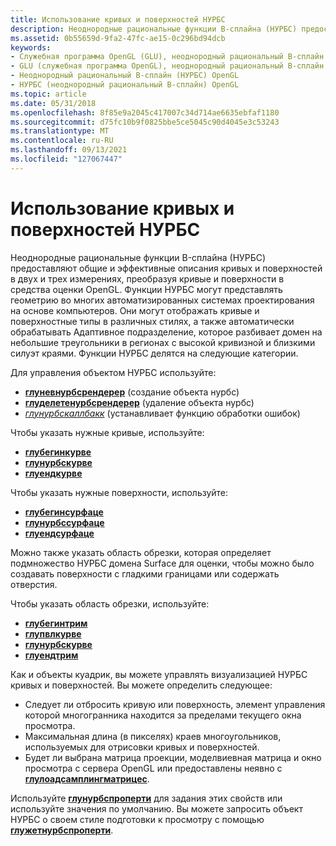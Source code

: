 ```yaml
---
title: Использование кривых и поверхностей НУРБС
description: Неоднородные рациональные функции B-сплайна (НУРБС) предоставляют общие и эффективные описания кривых и поверхностей в двух и трех измерениях, преобразуя кривые и поверхности в средства оценки OpenGL.
ms.assetid: 0b55659d-9fa2-47fc-ae15-0c296bd94dcb
keywords:
- Служебная программа OpenGL (GLU), неоднородный рациональный B-сплайн (НУРБС)
- GLU (служебная программа OpenGL), неоднородный рациональный B-сплайн (НУРБС)
- Неоднородный рациональный B-сплайн (НУРБС) OpenGL
- НУРБС (неоднородный рациональный B-сплайн) OpenGL
ms.topic: article
ms.date: 05/31/2018
ms.openlocfilehash: 8f85e9a2045c417007c34d714ae6635ebfaf1180
ms.sourcegitcommit: d75fc10b9f0825bbe5ce5045c90d4045e3c53243
ms.translationtype: MT
ms.contentlocale: ru-RU
ms.lasthandoff: 09/13/2021
ms.locfileid: "127067447"
---
```

# <a name="using-nurbs-curves-and-surfaces"></a>Использование кривых и поверхностей НУРБС

Неоднородные рациональные функции B-сплайна (НУРБС) предоставляют общие и эффективные описания кривых и поверхностей в двух и трех измерениях, преобразуя кривые и поверхности в средства оценки OpenGL. Функции НУРБС могут представлять геометрию во многих автоматизированных системах проектирования на основе компьютеров. Они могут отображать кривые и поверхностные типы в различных стилях, а также автоматически обрабатывать Адаптивное подразделение, которое разбивает домен на небольшие треугольники в регионах с высокой кривизной и близкими силуэт краями. Функции НУРБС делятся на следующие категории.

Для управления объектом НУРБС используйте:

-   [**глуневнурбсрендерер**](glunewnurbsrenderer.md) (создание объекта нурбс)
-   [**глуделетенурбсрендерер**](gludeletenurbsrenderer.md) (удаление объекта нурбс)
-   [*глунурбскаллбакк*](glunurbs.md) (устанавливает функцию обработки ошибок)

Чтобы указать нужные кривые, используйте:

-   [**глубегинкурве**](glubegincurve.md)
-   [**глунурбскурве**](glunurbscurve.md)
-   [**глуендкурве**](gluendcurve.md)

Чтобы указать нужные поверхности, используйте:

-   [**глубегинсурфаце**](glubeginsurface.md)
-   [**глунурбссурфаце**](glunurbssurface.md)
-   [**глуендсурфаце**](gluendsurface.md)

Можно также указать область обрезки, которая определяет подмножество НУРБС домена Surface для оценки, чтобы можно было создавать поверхности с гладкими границами или содержать отверстия.

Чтобы указать область обрезки, используйте:

-   [**глубегинтрим**](glubegintrim.md)
-   [**глупвлкурве**](glupwlcurve.md)
-   [**глунурбскурве**](glunurbscurve.md)
-   [**глуендтрим**](gluendtrim.md)

Как и объекты куадрик, вы можете управлять визуализацией НУРБС кривых и поверхностей. Вы можете определить следующее:

-   Следует ли отбросить кривую или поверхность, элемент управления которой многогранника находится за пределами текущего окна просмотра.
-   Максимальная длина (в пикселях) краев многоугольников, используемых для отрисовки кривых и поверхностей.
-   Будет ли выбрана матрица проекции, моделвиевная матрица и окно просмотра с сервера OpenGL или предоставлены неявно с [**глулоадсамплингматрицес**](gluloadsamplingmatrices.md).

Используйте [**глунурбспроперти**](glunurbsproperty.md) для задания этих свойств или используйте значения по умолчанию. Вы можете запросить объект НУРБС о своем стиле подготовки к просмотру с помощью [**глужетнурбспроперти**](glugetnurbsproperty.md).

 

 




